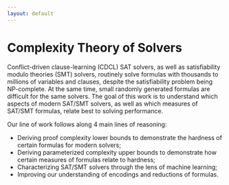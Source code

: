 ```yaml
---
layout: default
---
```


# Complexity Theory of Solvers

Conflict-driven clause-learning (CDCL) SAT solvers, as well as satisfiability modulo theories (SMT) solvers, routinely solve formulas with thousands to millions of variables and clauses, despite the satisfiability problem being NP-complete. At the same time, small randomly generated formulas are difficult for the same solvers. The goal of this work is to understand which aspects of modern SAT/SMT solvers, as well as which measures of SAT/SMT formulas, relate best to solving performance.

Our line of work follows along 4 main lines of reasoning:
* Deriving proof complexity lower bounds to demonstrate the hardness of certain formulas for modern solvers;
* Deriving parameterized complexity upper bounds to demonstrate how certain measures of formulas relate to hardness;
* Characterizing SAT/SMT solvers through the lens of machine learning;
* Improving our understanding of encodings and reductions of formulas.